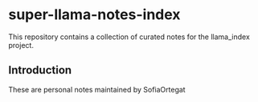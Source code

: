 # super-llama-notes-index
This repository contains a collection of curated notes for the llama_index project.

## Introduction
These are personal notes maintained by SofiaOrtegat 